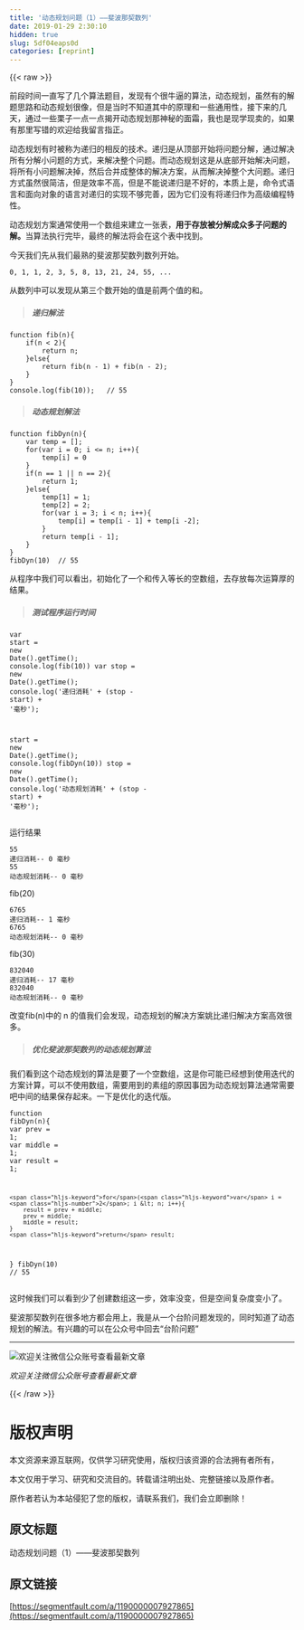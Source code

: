 ```yaml
---
title: '动态规划问题（1）——斐波那契数列' 
date: 2019-01-29 2:30:10
hidden: true
slug: 5df04eaps0d
categories: [reprint]
---
```


{{< raw >}}

                    
<p>前段时间一直写了几个算法题目，发现有个很牛逼的算法，动态规划，虽然有的解题思路和动态规划很像，但是当时不知道其中的原理和一些通用性，接下来的几天，通过一些栗子一点一点揭开动态规划那神秘的面霜，我也是现学现卖的，如果有那里写错的欢迎给我留言指正。</p>
<p>动态规划有时被称为递归的相反的技术。递归是从顶部开始将问题分解，通过解决所有分解小问题的方式，来解决整个问题。而动态规划这是从底部开始解决问题，将所有小问题解决掉，然后合并成整体的解决方案，从而解决掉整个大问题。递归方式虽然很简洁，但是效率不高，但是不能说递归是不好的，本质上是，命令式语言和面向对象的语言对递归的实现不够完善，因为它们没有将递归作为高级编程特性。</p>
<p>动态规划方案通常使用一个数组来建立一张表，<strong>用于存放被分解成众多子问题的解。</strong>当算法执行完毕，最终的解法将会在这个表中找到。</p>
<p>今天我们先从我们最熟的斐波那契数列数列开始。</p>
<div class="widget-codetool" style="display:none;">
      <div class="widget-codetool--inner">
      <span class="selectCode code-tool" data-toggle="tooltip" data-placement="top" title="" data-original-title="全选"></span>
      <span type="button" class="copyCode code-tool" data-toggle="tooltip" data-placement="top" data-clipboard-text="0, 1, 1, 2, 3, 5, 8, 13, 21, 24, 55, ..." title="" data-original-title="复制"></span>
      <span type="button" class="saveToNote code-tool" data-toggle="tooltip" data-placement="top" title="" data-original-title="放进笔记"></span>
      </div>
      </div><pre class="hljs lsl"><code style="word-break: break-word; white-space: initial;"><span class="hljs-number">0</span>, <span class="hljs-number">1</span>, <span class="hljs-number">1</span>, <span class="hljs-number">2</span>, <span class="hljs-number">3</span>, <span class="hljs-number">5</span>, <span class="hljs-number">8</span>, <span class="hljs-number">13</span>, <span class="hljs-number">21</span>, <span class="hljs-number">24</span>, <span class="hljs-number">55</span>, ...</code></pre>
<p>从数列中可以发现从第三个数开始的值是前两个值的和。</p>
<blockquote><h5>递归解法</h5></blockquote>
<div class="widget-codetool" style="display:none;">
      <div class="widget-codetool--inner">
      <span class="selectCode code-tool" data-toggle="tooltip" data-placement="top" title="" data-original-title="全选"></span>
      <span type="button" class="copyCode code-tool" data-toggle="tooltip" data-placement="top" data-clipboard-text="function fib(n){
    if(n < 2){
        return n;
    }else{
        return fib(n - 1) + fib(n - 2);
    }
}
console.log(fib(10));   // 55" title="" data-original-title="复制"></span>
      <span type="button" class="saveToNote code-tool" data-toggle="tooltip" data-placement="top" title="" data-original-title="放进笔记"></span>
      </div>
      </div><pre class="javascript hljs"><code class="javascript"><span class="hljs-function"><span class="hljs-keyword">function</span> <span class="hljs-title">fib</span>(<span class="hljs-params">n</span>)</span>{
    <span class="hljs-keyword">if</span>(n &lt; <span class="hljs-number">2</span>){
        <span class="hljs-keyword">return</span> n;
    }<span class="hljs-keyword">else</span>{
        <span class="hljs-keyword">return</span> fib(n - <span class="hljs-number">1</span>) + fib(n - <span class="hljs-number">2</span>);
    }
}
<span class="hljs-built_in">console</span>.log(fib(<span class="hljs-number">10</span>));   <span class="hljs-comment">// 55</span></code></pre>
<blockquote><h5>动态规划解法</h5></blockquote>
<div class="widget-codetool" style="display:none;">
      <div class="widget-codetool--inner">
      <span class="selectCode code-tool" data-toggle="tooltip" data-placement="top" title="" data-original-title="全选"></span>
      <span type="button" class="copyCode code-tool" data-toggle="tooltip" data-placement="top" data-clipboard-text="function fibDyn(n){
    var temp = [];
    for(var i = 0; i <= n; i++){
        temp[i] = 0
    }
    if(n == 1 || n == 2){
        return 1;
    }else{
        temp[1] = 1;
        temp[2] = 2; 
        for(var i = 3; i < n; i++){
            temp[i] = temp[i - 1] + temp[i -2];
        }
        return temp[i - 1];
    }
}
fibDyn(10)  // 55" title="" data-original-title="复制"></span>
      <span type="button" class="saveToNote code-tool" data-toggle="tooltip" data-placement="top" title="" data-original-title="放进笔记"></span>
      </div>
      </div><pre class="javascript hljs"><code class="javascript"><span class="hljs-function"><span class="hljs-keyword">function</span> <span class="hljs-title">fibDyn</span>(<span class="hljs-params">n</span>)</span>{
    <span class="hljs-keyword">var</span> temp = [];
    <span class="hljs-keyword">for</span>(<span class="hljs-keyword">var</span> i = <span class="hljs-number">0</span>; i &lt;= n; i++){
        temp[i] = <span class="hljs-number">0</span>
    }
    <span class="hljs-keyword">if</span>(n == <span class="hljs-number">1</span> || n == <span class="hljs-number">2</span>){
        <span class="hljs-keyword">return</span> <span class="hljs-number">1</span>;
    }<span class="hljs-keyword">else</span>{
        temp[<span class="hljs-number">1</span>] = <span class="hljs-number">1</span>;
        temp[<span class="hljs-number">2</span>] = <span class="hljs-number">2</span>; 
        <span class="hljs-keyword">for</span>(<span class="hljs-keyword">var</span> i = <span class="hljs-number">3</span>; i &lt; n; i++){
            temp[i] = temp[i - <span class="hljs-number">1</span>] + temp[i <span class="hljs-number">-2</span>];
        }
        <span class="hljs-keyword">return</span> temp[i - <span class="hljs-number">1</span>];
    }
}
fibDyn(<span class="hljs-number">10</span>)  <span class="hljs-comment">// 55</span></code></pre>
<p>从程序中我们可以看出，初始化了一个和传入等长的空数组，去存放每次运算厚的结果。</p>
<blockquote><h5>测试程序运行时间</h5></blockquote>
<div class="widget-codetool" style="display:none;">
      <div class="widget-codetool--inner">
      <span class="selectCode code-tool" data-toggle="tooltip" data-placement="top" title="" data-original-title="全选"></span>
      <span type="button" class="copyCode code-tool" data-toggle="tooltip" data-placement="top" data-clipboard-text="var start = new Date().getTime();
console.log(fib(10))
var stop = new Date().getTime();
console.log('递归消耗' + (stop - start) + '毫秒');

start = new Date().getTime();
console.log(fibDyn(10))
stop = new Date().getTime();
console.log('动态规划消耗' + (stop - start) + '毫秒');" title="" data-original-title="复制"></span>
      <span type="button" class="saveToNote code-tool" data-toggle="tooltip" data-placement="top" title="" data-original-title="放进笔记"></span>
      </div>
      </div><pre class="hljs sql"><code>var <span class="hljs-keyword">start</span> = <span class="hljs-keyword">new</span> <span class="hljs-built_in">Date</span>().getTime();
console.log(fib(10))
var <span class="hljs-keyword">stop</span> = <span class="hljs-keyword">new</span> <span class="hljs-built_in">Date</span>().getTime();
console.log('递归消耗' + (<span class="hljs-keyword">stop</span> - <span class="hljs-keyword">start</span>) + <span class="hljs-string">'毫秒'</span>);

<span class="hljs-keyword">start</span> = <span class="hljs-keyword">new</span> <span class="hljs-built_in">Date</span>().getTime();
console.log(fibDyn(10))
<span class="hljs-keyword">stop</span> = <span class="hljs-keyword">new</span> <span class="hljs-built_in">Date</span>().getTime();
console.log('动态规划消耗' + (<span class="hljs-keyword">stop</span> - <span class="hljs-keyword">start</span>) + <span class="hljs-string">'毫秒'</span>);</code></pre>
<p>运行结果</p>
<div class="widget-codetool" style="display:none;">
      <div class="widget-codetool--inner">
      <span class="selectCode code-tool" data-toggle="tooltip" data-placement="top" title="" data-original-title="全选"></span>
      <span type="button" class="copyCode code-tool" data-toggle="tooltip" data-placement="top" data-clipboard-text="55
递归消耗-- 0 毫秒
55
动态规划消耗-- 0 毫秒" title="" data-original-title="复制"></span>
      <span type="button" class="saveToNote code-tool" data-toggle="tooltip" data-placement="top" title="" data-original-title="放进笔记"></span>
      </div>
      </div><pre class="hljs lsl"><code><span class="hljs-number">55</span>
递归消耗-- <span class="hljs-number">0</span> 毫秒
<span class="hljs-number">55</span>
动态规划消耗-- <span class="hljs-number">0</span> 毫秒</code></pre>
<p>fib(20)</p>
<div class="widget-codetool" style="display:none;">
      <div class="widget-codetool--inner">
      <span class="selectCode code-tool" data-toggle="tooltip" data-placement="top" title="" data-original-title="全选"></span>
      <span type="button" class="copyCode code-tool" data-toggle="tooltip" data-placement="top" data-clipboard-text="6765
递归消耗-- 1 毫秒
6765
动态规划消耗-- 0 毫秒" title="" data-original-title="复制"></span>
      <span type="button" class="saveToNote code-tool" data-toggle="tooltip" data-placement="top" title="" data-original-title="放进笔记"></span>
      </div>
      </div><pre class="hljs lsl"><code><span class="hljs-number">6765</span>
递归消耗-- <span class="hljs-number">1</span> 毫秒
<span class="hljs-number">6765</span>
动态规划消耗-- <span class="hljs-number">0</span> 毫秒</code></pre>
<p>fib(30)</p>
<div class="widget-codetool" style="display:none;">
      <div class="widget-codetool--inner">
      <span class="selectCode code-tool" data-toggle="tooltip" data-placement="top" title="" data-original-title="全选"></span>
      <span type="button" class="copyCode code-tool" data-toggle="tooltip" data-placement="top" data-clipboard-text="832040
递归消耗-- 17 毫秒
832040
动态规划消耗-- 0 毫秒" title="" data-original-title="复制"></span>
      <span type="button" class="saveToNote code-tool" data-toggle="tooltip" data-placement="top" title="" data-original-title="放进笔记"></span>
      </div>
      </div><pre class="hljs lsl"><code><span class="hljs-number">832040</span>
递归消耗-- <span class="hljs-number">17</span> 毫秒
<span class="hljs-number">832040</span>
动态规划消耗-- <span class="hljs-number">0</span> 毫秒</code></pre>
<p>改变fib(n)中的 n 的值我们会发现，动态规划的解决方案姚比递归解决方案高效很多。</p>
<blockquote><h5>优化斐波那契数列的动态规划算法</h5></blockquote>
<p>我们看到这个动态规划的算法是要了一个空数组，这是你可能已经想到使用迭代的方案计算，可以不使用数组，需要用到的素组的原因事因为动态规划算法通常需要吧中间的结果保存起来。一下是优化的迭代版。</p>
<div class="widget-codetool" style="display:none;">
      <div class="widget-codetool--inner">
      <span class="selectCode code-tool" data-toggle="tooltip" data-placement="top" title="" data-original-title="全选"></span>
      <span type="button" class="copyCode code-tool" data-toggle="tooltip" data-placement="top" data-clipboard-text="function fibDyn(n){
    var prev = 1;
    var middle = 1;
    var result = 1;

    for(var i = 2; i < n; i++){
        result = prev + middle;
        prev = middle;
        middle = result;
    }
    return result;
}
fibDyn(10)  // 55" title="" data-original-title="复制"></span>
      <span type="button" class="saveToNote code-tool" data-toggle="tooltip" data-placement="top" title="" data-original-title="放进笔记"></span>
      </div>
      </div><pre class="javascript hljs"><code class="javascript"><span class="hljs-function"><span class="hljs-keyword">function</span> <span class="hljs-title">fibDyn</span>(<span class="hljs-params">n</span>)</span>{
    <span class="hljs-keyword">var</span> prev = <span class="hljs-number">1</span>;
    <span class="hljs-keyword">var</span> middle = <span class="hljs-number">1</span>;
    <span class="hljs-keyword">var</span> result = <span class="hljs-number">1</span>;

    <span class="hljs-keyword">for</span>(<span class="hljs-keyword">var</span> i = <span class="hljs-number">2</span>; i &lt; n; i++){
        result = prev + middle;
        prev = middle;
        middle = result;
    }
    <span class="hljs-keyword">return</span> result;
}
fibDyn(<span class="hljs-number">10</span>)  <span class="hljs-comment">// 55</span></code></pre>
<p>这时候我们可以看到少了创建数组这一步，效率没变，但是空间复杂度变小了。</p>
<p>斐波那契数列在很多地方都会用上，我是从一个台阶问题发现的，同时知道了动态规划的解法。有兴趣的可以在公众号中回去“台阶问题”</p>
<hr>
<p><span class="img-wrap"><img data-src="/img/remote/1460000007927868?w=344&amp;h=344" src="https://static.alili.tech/img/remote/1460000007927868?w=344&amp;h=344" alt="欢迎关注微信公众账号查看最新文章" title="欢迎关注微信公众账号查看最新文章" style="cursor: pointer; display: inline;"></span></p>
<p><em>欢迎关注微信公众账号查看最新文章</em></p>

                
{{< /raw >}}

# 版权声明
本文资源来源互联网，仅供学习研究使用，版权归该资源的合法拥有者所有，

本文仅用于学习、研究和交流目的。转载请注明出处、完整链接以及原作者。

原作者若认为本站侵犯了您的版权，请联系我们，我们会立即删除！

## 原文标题
动态规划问题（1）——斐波那契数列

## 原文链接
[https://segmentfault.com/a/1190000007927865](https://segmentfault.com/a/1190000007927865)

